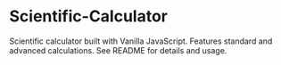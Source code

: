 # Scientific-Calculator
Scientific calculator built with Vanilla JavaScript. Features standard and advanced calculations. See README for details and usage.
